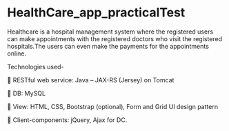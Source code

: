 # HealthCare_app_practicalTest
Healthcare is a hospital management system where the registered users can make appointments with the registered doctors who visit the registered hospitals.The users can even make the payments for the appointments online. 

Technologies used-

 RESTful web service: Java – JAX-RS (Jersey) on Tomcat

 DB: MySQL

 View: HTML, CSS, Bootstrap (optional), Form and Grid UI design pattern

 Client-components: jQuery, Ajax for DC.
